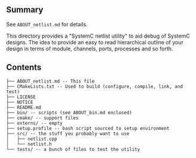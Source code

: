 Summary
-------

See `ABOUT_netlist.md` for details.

This directory provides a "SystemC netlist utility" to aid debug of SystemC designs. The idea to provide an easy to read hierarchical outline of your design in terms of module, channels, ports, processes and so forth.

Contents
--------

```
├── ABOUT_netlist.md -- This file
├── CMakeLists.txt -- Used to build (configure, compile, link, and test)
├── LICENSE
├── NOTICE
├── README.md
├── bin/ -- scripts (see ABOUT_bin.md enclosed)
├── cmake/ -- support files
├── externs/ -- empty
├── setup.profile -- bash script sourced to setup environment
├── src/ -- the stuff you probably want to use
│   ├── netlist.cpp
│   └── netlist.h
└── tests/ -- a bunch of files to test the utility


